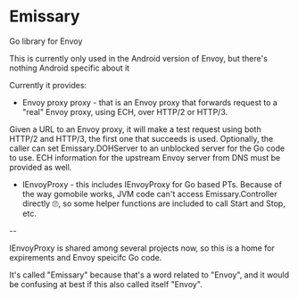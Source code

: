 
Emissary
========

Go library for Envoy

This is currently only used in the Android version of Envoy, but there's nothing Android specific about it

Currently it provides:

* Envoy proxy proxy - that is an Envoy proxy that forwards request to a "real" Envoy proxy, using ECH, over HTTP/2 or HTTP/3.

Given a URL to an Envoy proxy, it will make a test request using both HTTP/2 and HTTP/3, the first one that succeeds is used. Optionally, the caller can set Emissary.DOHServer to an unblocked server for the Go code to use. ECH information for the upstream Envoy server from DNS must be provided as well.

* IEnvoyProxy - this includes IEnvoyProxy for Go based PTs. Because of the way gomobile works, JVM code can't access Emissary.Controller directly 🙄, so some helper functions are included to call Start and Stop, etc.

--

IEnvoyProxy is shared among several projects now, so this is a home for expirements and Envoy speicifc Go code.

It's called "Emissary" because that's a word related to "Envoy", and it would be confusing at best if this also called itself "Envoy".